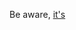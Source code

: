 Be aware, [it's ](https://www.reddit.com/r/CryptoScams/comments/11359p4/javascript_dex_triangular_arbitrage_bot_v4_scam/)
